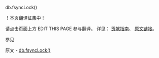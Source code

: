 db.fsyncLock()

 ！本页翻译征集中！

请点击页面上方 EDIT THIS PAGE 参与翻译。
详见：
[贡献指南]( https://github.com/JinMuInfo/MongoDB-Manual-zh/blob/master/CONTRIBUTING.md )、
[原文链接](  https://docs.mongodb.com/manual/reference/method/db.fsyncLock/  )。

 参见

原文 - [db.fsyncLock()]( https://docs.mongodb.com/manual/reference/method/db.fsyncLock/ )

